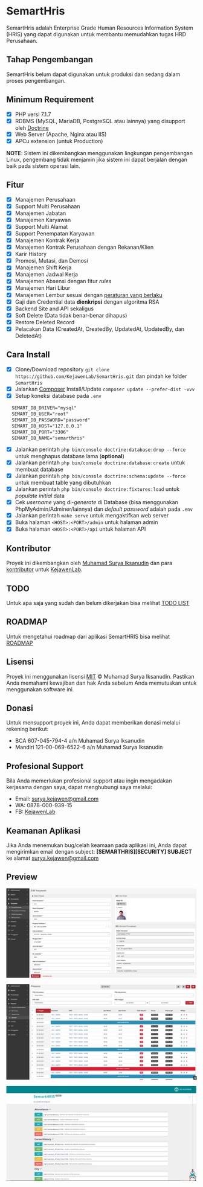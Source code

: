 # SemartHris

SemartHris adalah Enterprise Grade Human Resources Information System (HRIS) yang dapat digunakan untuk membantu memudahkan tugas HRD Perusahaan.

## Tahap Pengembangan

SemartHris belum dapat digunakan untuk produksi dan sedang dalam proses pengembangan.

## Minimum Requirement

- [X] PHP versi 7.1.7
- [X] RDBMS (MySQL, MariaDB, PostgreSQL atau lainnya) yang disupport oleh [Doctrine](http://docs.doctrine-project.org/projects/doctrine-dbal/en/latest/reference/platforms.html)
- [X] Web Server (Apache, Nginx atau IIS)
- [X] APCu extension (untuk Production)

**NOTE**: Sistem ini dikembangkan menggunakan lingkungan pengembangan Linux, pengembang tidak menjamin jika sistem ini dapat berjalan dengan baik pada sistem operasi lain.

## Fitur

- [X] Manajemen Perusahaan
- [X] Support Multi Perusahaan
- [X] Manajemen Jabatan
- [X] Manajemen Karyawan
- [X] Support Multi Alamat
- [X] Support Penempatan Karyawan
- [X] Manajemen Kontrak Kerja
- [X] Manajemen Kontrak Perusahaan dengan Rekanan/Klien
- [X] Karir History
- [X] Promosi, Mutasi, dan Demosi
- [X] Manajemen Shift Kerja
- [X] Manajemen Jadwal Kerja
- [X] Manajemen Absensi dengan fitur *rules*
- [X] Manajemen Hari Libur
- [X] Manajemen Lembur sesuai dengan [peraturan yang berlaku](https://gajimu.com/main/pekerjaan-yanglayak/kompensasi/upah-lembur)
- [X] Gaji dan Credential data **dienkripsi** dengan algoritma RSA
- [X] Backend Site and API sekaligus
- [X] Soft Delete (Data tidak benar-benar dihapus)
- [X] Restore Deleted Record
- [X] Pelacakan Data (CreatedAt, CreatedBy, UpdatedAt, UpdatedBy, dan DeletedAt)

## Cara Install

- [X] Clone/Download repository `git clone https://github.com/KejawenLab/SemartHris.git` dan pindah ke folder `SemartHris`
- [X] Jalankan [Composer](https://getcomposer.org/download) Install/Update `composer update --prefer-dist -vvv`
- [X] Setup koneksi database pada `.env`
```lang=bash
  SEMART_DB_DRIVER="mysql"
  SEMART_DB_USER="root"
  SEMART_DB_PASSWORD="password"
  SEMART_DB_HOST="127.0.0.1"
  SEMART_DB_PORT="3306"
  SEMART_DB_NAME="semarthris"
```
- [X] Jalankan perintah `php bin/console doctrine:database:drop --force` untuk menghapus database lama (**optional**)
- [X] Jalankan perintah `php bin/console doctrine:database:create` untuk membuat database
- [X] Jalankan perintah `php bin/console doctrine:schema:update --force` untuk membuat table yang dibutuhkan
- [X] Jalankan perintah `php bin/console doctrine:fixtures:load` untuk *populate initial* data
- [X] Cek *username* yang di-*generate* di Database (bisa menggunakan PhpMyAdmin/Adminer/lainnya) dan *default password* adalah pada `.env`
- [X] Jalankan perintah `make serve` untuk mengaktifkan web server
- [X] Buka halaman `<HOST>:<PORT>/admin` untuk halaman admin
- [X] Buka halaman `<HOST>:<PORT>/api` untuk halaman API

## Kontributor

Proyek ini dikembangkan oleh [Muhamad Surya Iksanudin](https://github.com/ad3n) dan para [kontributor](https://github.com/KejawenLab/SemartHris/graphs/contributors)
untuk [KejawenLab](https://github.com/KejawenLab).

## TODO

Untuk apa saja yang sudah dan belum dikerjakan bisa melihat [TODO LIST](TODO.md)

## ROADMAP

Untuk mengetahui roadmap dari aplikasi SemartHRIS bisa melihat [ROADMAP](ROADMAP.md)

## Lisensi

Proyek ini menggunakan lisensi [MIT](https://tldrlegal.com/license/mit-license) &copy; Muhamad Surya Iksanudin.
Pastikan Anda memahami kewajiban dan hak Anda sebelum Anda memutuskan untuk menggunakan software ini.

## Donasi

Untuk mensupport proyek ini, Anda dapat memberikan donasi melalui rekening berikut:

- BCA 607-045-794-4 a/n Muhamad Surya Iksanudin
- Mandiri 121-00-069-6522-6 a/n Muhamad Surya Iksanudin

## Profesional Support

Bila Anda memerlukan profesional support atau ingin mengadakan kerjasama dengan saya, dapat menghubungi saya melalui:

- Email: [surya.kejawen@gmail.com](mailto:surya.kejawen@gmail.com)
- WA: 0878-000-939-15
- FB: [KejawenLab](https://facebook.com/KejawenLab)

## Keamanan Aplikasi

Jika Anda menemukan bug/celah keamaan pada aplikasi ini, Anda dapat mengirimkan email dengan subject: **[SEMARTHRIS][SECURITY] SUBJECT** ke alamat [surya.kejawen@gmail.com](mailto:surya.kejawen@gmail.com)

## Preview

![SemartHris Profil Karyawan Preview](preview.png)

![SemartHris Laporan Absensi Preview](preview2.png)

![SemartHris API Preview](api-preview.png)
